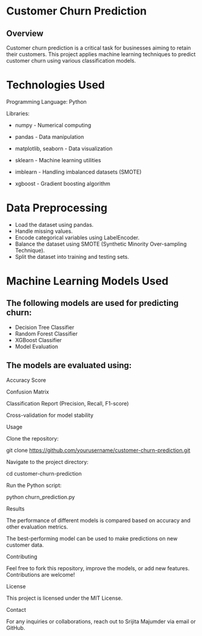 # Customer Churn Prediction

## Overview

Customer churn prediction is a critical task for businesses aiming to retain their customers. This project applies machine learning techniques to predict customer churn using various classification models.

# Technologies Used

Programming Language: Python

Libraries:

* numpy - Numerical computing

* pandas - Data manipulation

* matplotlib, seaborn - Data visualization

* sklearn - Machine learning utilities

* imblearn - Handling imbalanced datasets (SMOTE)

* xgboost - Gradient boosting algorithm


# Data Preprocessing

* Load the dataset using pandas.
* Handle missing values.
* Encode categorical variables using LabelEncoder.
* Balance the dataset using SMOTE (Synthetic Minority Over-sampling Technique).
* Split the dataset into training and testing sets.

# Machine Learning Models Used

## The following models are used for predicting churn:

* Decision Tree Classifier
* Random Forest Classifier
* XGBoost Classifier
* Model Evaluation

## The models are evaluated using:

Accuracy Score

Confusion Matrix

Classification Report (Precision, Recall, F1-score)

Cross-validation for model stability

Usage

Clone the repository:

git clone https://github.com/yourusername/customer-churn-prediction.git

Navigate to the project directory:

cd customer-churn-prediction

Run the Python script:

python churn_prediction.py

Results

The performance of different models is compared based on accuracy and other evaluation metrics.

The best-performing model can be used to make predictions on new customer data.

Contributing

Feel free to fork this repository, improve the models, or add new features. Contributions are welcome!

License

This project is licensed under the MIT License.

Contact

For any inquiries or collaborations, reach out to Srijita Majumder via email or GitHub.

